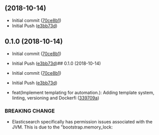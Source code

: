 ##  (2018-10-14)

* Initial commit ([70ce8b1](https://github.com/DeepInThought/deep-elastic-stack/commit/70ce8b1))
* Initial Push ([e3bb73d](https://github.com/DeepInThought/deep-elastic-stack/commit/e3bb73d))



## 0.1.0 (2018-10-14)

* Initial commit ([70ce8b1](https://github.com/DeepInThought/deep-elastic-stack/commit/70ce8b1))
* Initial Push ([e3bb73d](https://github.com/DeepInThought/deep-elastic-stack/commit/e3bb73d))## 0.1.0 (2018-10-14)

* Initial commit ([70ce8b1](https://github.com/DeepInThought/deep-elastic-stack/commit/70ce8b1))
* Initial Push ([e3bb73d](https://github.com/DeepInThought/deep-elastic-stack/commit/e3bb73d))
* feat(Implement templating for automation.): Adding template system, linting, versioning and Dockerfi ([339709a](https://github.com/DeepInThought/deep-elastic-stack/commit/339709a))


### BREAKING CHANGE

* Elasticsearch specifically has permission issues associated with the JVM.  This is
due to the "bootstrap.memory_lock:



